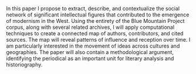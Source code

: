 In this paper I propose to extract, describe, and contextualize the social
network of significant intellectual figures that contributed to the emergence
of modernism in the West. Using the entirety of the Blue Mountain Project
corpus, along with several related archives, I will apply computational
techniques to create a connected map of authors, contributors, and cited
sources. The map will reveal patterns of influence and reception over time. I
am particularly interested in the movement of ideas across cultures and
geographies. The paper will also contain a methodological argument,
identifying the periodical as an important unit for literary analysis and
historiography.
